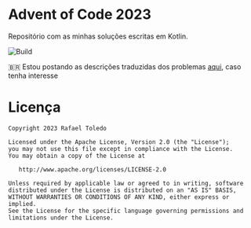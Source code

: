 # Advent of Code 2023

Repositório com as minhas soluções escritas em Kotlin.

![Build](https://github.com/rafaeltoledo/aoc2023/workflows/build/badge.svg)

🇧🇷 Estou postando as descrições traduzidas dos problemas [aqui](https://gist.github.com/rafaeltoledo/ae2d8fb0f9481e569c9e1d06aaa73142), caso tenha interesse

Licença
=======

    Copyright 2023 Rafael Toledo

    Licensed under the Apache License, Version 2.0 (the "License");
    you may not use this file except in compliance with the License.
    You may obtain a copy of the License at

       http://www.apache.org/licenses/LICENSE-2.0

    Unless required by applicable law or agreed to in writing, software
    distributed under the License is distributed on an "AS IS" BASIS,
    WITHOUT WARRANTIES OR CONDITIONS OF ANY KIND, either express or implied.
    See the License for the specific language governing permissions and
    limitations under the License.

